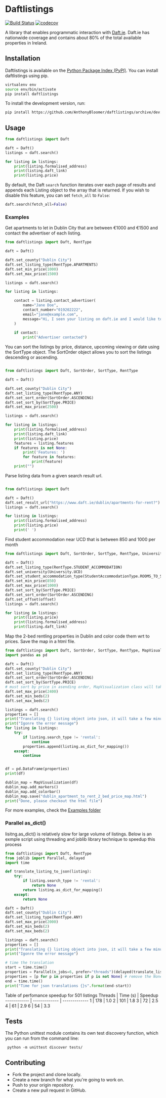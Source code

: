 # Daftlistings

[![Build Status](https://travis-ci.org/AnthonyBloomer/daftlistings.svg?branch=dev)](https://travis-ci.org/AnthonyBloomer/daftlistings)
[![codecov](https://codecov.io/gh/AnthonyBloomer/daftlistings/branch/master/graph/badge.svg)](https://codecov.io/gh/AnthonyBloomer/daftlistings)

A library that enables programmatic interaction with [Daft.ie](https://daft.ie). Daft.ie has nationwide coverage and contains about 80% of the total available properties in Ireland.

## Installation

Daftlistings is available on the [Python Package Index (PyPI)](https://pypi.org/project/daftlistings/). You can install daftlistings using pip.

``` bash
virtualenv env
source env/bin/activate
pip install daftlistings
```

To install the development version, run:

``` bash
pip install https://github.com/AnthonyBloomer/daftlistings/archive/dev.zip
```

## Usage

``` python
from daftlistings import Daft

daft = Daft()
listings = daft.search()

for listing in listings:
    print(listing.formalised_address)
    print(listing.daft_link)
    print(listing.price)
```

By default, the Daft `search` function iterates over each page of results and appends each Listing object to the array that is returned. If you wish to disable this feature, you can set `fetch_all` to `False`:
 
 ``` python
daft.search(fetch_all=False)
```


### Examples

Get apartments to let in Dublin City that are between €1000 and €1500 and contact the advertiser of each listing.

``` python
from daftlistings import Daft, RentType

daft = Daft()

daft.set_county("Dublin City")
daft.set_listing_type(RentType.APARTMENTS)
daft.set_min_price(1000)
daft.set_max_price(1500)

listings = daft.search()

for listing in listings:

    contact = listing.contact_advertiser(
        name="Jane Doe",
        contact_number="019202222",
        email="jane@example.com",
        message="Hi, I seen your listing on daft.ie and I would like to schedule a viewing."
    )
    
    if contact:
        print("Advertiser contacted")
```

You can sort the listings by price, distance, upcoming viewing or date using the SortType object. The SortOrder object allows you to sort the listings descending or ascending.

``` python

from daftlistings import Daft, SortOrder, SortType, RentType

daft = Daft()

daft.set_county("Dublin City")
daft.set_listing_type(RentType.ANY)
daft.set_sort_order(SortOrder.ASCENDING)
daft.set_sort_by(SortType.PRICE)
daft.set_max_price(2500)

listings = daft.search()

for listing in listings:
    print(listing.formalised_address)
    print(listing.daft_link)
    print(listing.price)
    features = listing.features
    if features is not None:
        print('Features: ')
        for feature in features:
            print(feature)
    print("")

```

Parse listing data from a given search result url.

``` python

from daftlistings import Daft

daft = Daft()
daft.set_result_url("https://www.daft.ie/dublin/apartments-for-rent?")
listings = daft.search()

for listing in listings:
    print(listing.formalised_address)
    print(listing.price)
    print(' ')


```

Find student accommodation near UCD that is between 850 and 1000 per month

``` python
from daftlistings import Daft, SortOrder, SortType, RentType, University, StudentAccommodationType

daft = Daft()
daft.set_listing_type(RentType.STUDENT_ACCOMMODATION)
daft.set_university(University.UCD)
daft.set_student_accommodation_type(StudentAccommodationType.ROOMS_TO_SHARE)
daft.set_min_price(850)
daft.set_max_price(1000)
daft.set_sort_by(SortType.PRICE)
daft.set_sort_order(SortOrder.ASCENDING)
daft.set_offset(offset)
listings = daft.search()

for listing in listings:
    print(listing.price)
    print(listing.formalised_address)
    print(listing.daft_link)

```



Map the 2-bed rentling properties in Dublin and color code them wrt to prices.
Save the map in a html file.

``` python
from daftlistings import Daft, SortOrder, SortType, RentType, MapVisualization
import pandas as pd

daft = Daft()
daft.set_county("Dublin City")
daft.set_listing_type(RentType.ANY)
daft.set_sort_order(SortOrder.ASCENDING)
daft.set_sort_by(SortType.PRICE)
# must sort by price in asending order, MapVisualization class will take care of the weekly/monthly value mess
daft.set_max_price(2400)
daft.set_min_beds(2)
daft.set_max_beds(2)

listings = daft.search()
properties = []
print("Translating {} listing object into json, it will take a few minutes".format(str(len(listings))))
print("Igonre the error message")
for listing in listings:
    try:
        if listing.search_type != 'rental':
            continue
        properties.append(listing.as_dict_for_mapping())
    except:
        continue


df = pd.DataFrame(properties)
print(df)

dublin_map = MapVisualization(df)
dublin_map.add_markers()
dublin_map.add_colorbar()
dublin_map.save("dublin_apartment_to_rent_2_bed_price_map.html")
print("Done, please checkout the html file")

```


   

For more examples, check the [Examples folder](https://github.com/AnthonyBloomer/daftlistings/tree/dev/examples)

### Parallel as_dict()

lisitng.as_dict() is relatively slow for large volume of listings. Below is an exmple script using threading and joblib library technique to speedup this process

``` python
from daftlistings import Daft, RentType
from joblib import Parallel, delayed
import time

def translate_listing_to_json(listing):
    try:
        if listing.search_type != 'rental':
            return None
        return listing.as_dict_for_mapping()
    except:
        return None

daft = Daft()
daft.set_county("Dublin City")
daft.set_listing_type(RentType.ANY)
daft.set_max_price(2000)
daft.set_min_beds(2)
daft.set_max_beds(2)

listings = daft.search()
properties = []
print("Translating {} listing object into json, it will take a few minutes".format(str(len(listings))))
print("Igonre the error message")

# time the translation
start = time.time()
properties = Parallel(n_jobs=6, prefer="threads")(delayed(translate_listing_to_json)(listing) for listing in listings)
properties = [p for p in properties if p is not None] # remove the None
end = time.time()
print("Time for json translations {}s".format(end-start))

```

Table of perfomance speedup for 501 listings
Threads | Time (s) | Speedup
------------ | ------------- | -------------
1 | 178 | 1.0
2 | 101 | 1.8
3 | 72  | 2.5
4 | 61  | 2.9
6 | 54  | 3.3

## Tests

The Python unittest module contains its own test discovery function, which you can run from the command line:

```
 python -m unittest discover tests/
```

## Contributing

  - Fork the project and clone locally.
  - Create a new branch for what you're going to work on.
  - Push to your origin repository.
  - Create a new pull request in GitHub.